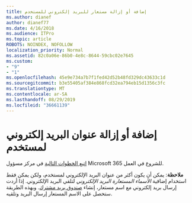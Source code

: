 ```yaml
---
title: إضافة أو إزالة مستعار للبريد إلكتروني للمستخدم
ms.author: dianef
author: dianef77
ms.date: 4/16/2018
ms.audience: ITPro
ms.topic: article
ROBOTS: NOINDEX, NOFOLLOW
localization_priority: Normal
ms.assetid: 82c0a06e-86b0-4e8c-8644-59cbc02e7645
ms.custom:
- "9"
- "1"
ms.openlocfilehash: 45e9e734a7b7f1fed42d52b48fd329dc43633c1d
ms.sourcegitcommit: b3e55405af384e868fcd32ea794eb15d1356c3fc
ms.translationtype: MT
ms.contentlocale: ar-SA
ms.lasthandoff: 08/29/2019
ms.locfileid: "36661139"
---
```

# <a name="add-or-remove-an-email-address-for-a-user"></a>إضافة أو إزالة عنوان البريد إلكتروني لمستخدم

[اتبع الخطوات التالية](https://portal.office.com/AdminPortal/Home#/AssistedGuide/addemailoptions) في مركز مسؤول Microsoft 365 للشروع في العمل.

 **ملاحظة**: يمكن أن يكون أكثر من عنوان البريد الإلكتروني لمستخدم، ولكن يمكن فقط استخدام إضافية *الأسماء المستعارة البريد الإلكتروني* لتلقي البريد الإلكتروني. إذا أردت إرسال بريد إلكتروني مع اسم مستعار، إنشاء [صندوق بريد مشترك](https://support.office.com/article/871a246d-3acd-4bba-948e-5de8be0544c9). وبهذه الطريقة ستحصل على الاسم المستعار إرسال البريد وتلقيه.
  